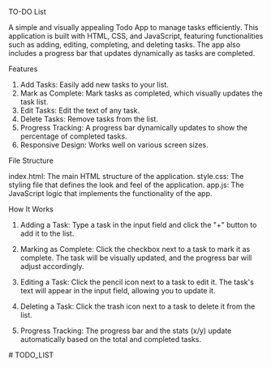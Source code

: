 TO-DO List

A simple and visually appealing Todo App to manage tasks efficiently. This application is built with HTML, CSS, and JavaScript, featuring functionalities such as adding, editing, completing, and deleting tasks. The app also includes a progress bar that updates dynamically as tasks are completed.

Features

1. Add Tasks: Easily add new tasks to your list.
2. Mark as Complete: Mark tasks as completed, which visually updates the task list.
3. Edit Tasks: Edit the text of any task.
4. Delete Tasks: Remove tasks from the list.
5. Progress Tracking: A progress bar dynamically updates to show the percentage of completed tasks.
6. Responsive Design: Works well on various screen sizes.

File Structure

index.html: The main HTML structure of the application.
style.css: The styling file that defines the look and feel of the application.
app.js: The JavaScript logic that implements the functionality of the app.

How It Works

1. Adding a Task:
Type a task in the input field and click the "+" button to add it to the list.

2. Marking as Complete:
Click the checkbox next to a task to mark it as complete. The task will be visually updated, and the progress bar will adjust accordingly.

3. Editing a Task:
Click the pencil icon next to a task to edit it. The task's text will appear in the input field, allowing you to update it.

4. Deleting a Task:
Click the trash icon next to a task to delete it from the list.

5. Progress Tracking:
The progress bar and the stats (x/y) update automatically based on the total and completed tasks.

#   T O D O _ L I S T 
 
 
